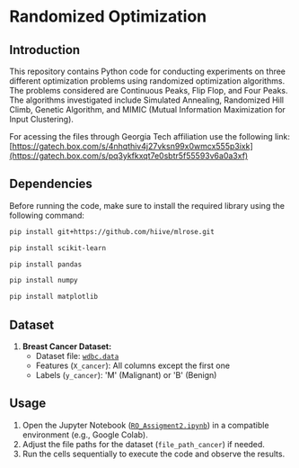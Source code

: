 # Randomized Optimization

## Introduction
This repository contains Python code for conducting experiments on three different optimization problems using randomized optimization algorithms. The problems considered are Continuous Peaks, Flip Flop, and Four Peaks. The algorithms investigated include Simulated Annealing, Randomized Hill Climb, Genetic Algorithm, and MIMIC (Mutual Information Maximization for Input Clustering).

For acessing the files through Georgia Tech affiliation use the following link: [https://gatech.box.com/s/4nhqthiv4j27vksn99x0wmcx555p3ixk](https://gatech.box.com/s/pq3ykfkxqt7e0sbtr5f55593v6a0a3xf)

## Dependencies
Before running the code, make sure to install the required library using the following command:

```bash
pip install git+https://github.com/hiive/mlrose.git
```
```bash
pip install scikit-learn
```
```bash
pip install pandas
```
```bash
pip install numpy
```
```bash
pip install matplotlib
```
## Dataset

1. **Breast Cancer Dataset:**
   - Dataset file: [`wdbc.data`](wdbc.data)
   - Features (`X_cancer`): All columns except the first one
   - Labels (`y_cancer`): 'M' (Malignant) or 'B' (Benign)

## Usage

1. Open the Jupyter Notebook ([`RO_Assigment2.ipynb`](RO_Assigment2.ipynb)) in a compatible environment (e.g., Google Colab).
2. Adjust the file paths for the dataset (`file_path_cancer`) if needed.
3. Run the cells sequentially to execute the code and observe the results.
